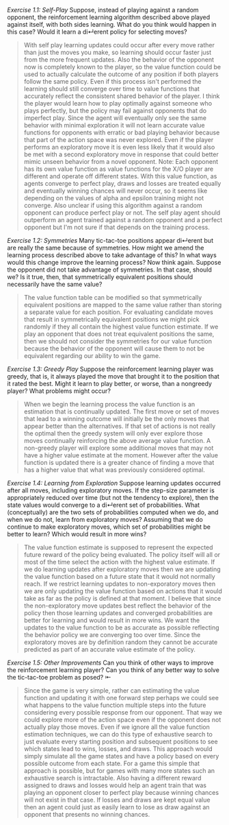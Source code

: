 *Exercise 1.1: Self-Play* Suppose, instead of playing against a random opponent, the
reinforcement learning algorithm described above played against itself, with both sides
learning. What do you think would happen in this case? Would it learn a di↵erent policy
for selecting moves?
> With self play learning updates could occur after every move rather than just the moves you make, so learning should occur faster just from the more frequent updates.  Also the behavior of the opponent now is completely known to the player, so the value function could be used to actually calculate the outcome of any position if both players follow the same policy.  Even if this process isn't performed the learning should still converge over time to value functions that accurately reflect the consistent shared behavior of the player.  I think the player would learn how to play optimally against someone who plays perfectly, but the policy may fail against opponents that do imperfect play.  Since the agent will eventually only see the same behavior with minimal exploration it will not learn accurate value functions for opponents with erratic or bad playing behavior because that part of the action space was never explored.  Even if the player performs an exploratory move it is even less likely that it would also be met with a second exploratory move in response that could better mimic unseen behavior from a novel opponent.  Note: Each opponent has its own value function as value functions for the X/O player are different and operate off different states.  With this value function, as agents converge to perfect play, draws and losses are treated equally and eventually winning chances will never occur, so it seems like depending on the values of alpha and epsilon training might not converge.  Also unclear if using this algorithm against a random opponent can produce perfect play or not.  The self play agent should outperform an agent trained against a random opponent and a perfect opponent but I'm not sure if that depends on the training process.

*Exercise 1.2: Symmetries* Many tic-tac-toe positions appear di↵erent but are really
the same because of symmetries. How might we amend the learning process described
above to take advantage of this? In what ways would this change improve the learning
process? Now think again. Suppose the opponent did not take advantage of symmetries.
In that case, should we? Is it true, then, that symmetrically equivalent positions should
necessarily have the same value?
> The value function table can be modified so that symmetrically equivalent positions are mapped to the same value rather than storing a separate value for each position.  For evaluating candidate moves that result in symmetrically equivalent positions we might pick randomly if they all contain the highest value function estimate.  If we play an opponent that does not treat equivalent positions the same, then we should not consider the symmetries for our value function because the behavior of the opponent will cause them to not be equivalent regarding our ability to win the game.

*Exercise 1.3: Greedy Play* Suppose the reinforcement learning player was greedy, that is,
it always played the move that brought it to the position that it rated the best. Might it 
learn to play better, or worse, than a nongreedy player? What problems might occur?
> When we begin the learning process the value function is an estimation that is continually updated.  The first move or set of moves that lead to a winning outcome will initially be the only moves that appear better than the alternatives.  If that set of actions is not really the optimal then the greedy system will only ever explore those moves continually reinforcing the above average value function.  A non-greedy player will explore some additional moves that may not have a higher value estimate at the moment.  However after the value function is updated there is a greater chance of finding a move that has a higher value that what was previously considered optimal.

*Exercise 1.4: Learning from Exploration* Suppose learning updates occurred after all
moves, including exploratory moves. If the step-size parameter is appropriately reduced
over time (but not the tendency to explore), then the state values would converge to
a di↵erent set of probabilities. What (conceptually) are the two sets of probabilities
computed when we do, and when we do not, learn from exploratory moves? Assuming
that we do continue to make exploratory moves, which set of probabilities might be better
to learn? Which would result in more wins?
> The value function estimate is supposed to represent the expected future reward of the policy being evaluated.  The policy itself will all or most of the time select the action with the highest value estimate.  If we do learning updates after exploratory moves then we are updating the value function based on a future state that it would not normally reach.  If we restrict learning updates to non-exporatory moves then we are only updating the value function based on actions that it would take as far as the policy is defined at that moment.  I believe that since the non-exploratory move updates best reflect the behavior of the policy then those learning updates and converged probabilities are better for learning and would result in more wins.  We want the updates to the value function to be as accurate as possible reflecting the behavior policy we are converging too over time.  Since the exploratory moves are by definition random they cannot be accurate predicted as part of an accurate value estimate of the policy.

*Exercise 1.5: Other Improvements* Can you think of other ways to improve the reinforcement
learning player? Can you think of any better way to solve the tic-tac-toe problem
as posed? ⇤
> Since the game is very simple, rather can estimating the value function and updating it with one forward step perhaps we could see what happens to the value function multiple steps into the future considering every possible response from our opponent.  That way we could explore more of the action space even if the opponent does not actually play those moves.  Even if we ignore all the value function estimation techniques, we can do this type of exhaustive search to just evaluate every starting position and subsequent positions to see which states lead to wins, losses, and draws.  This approach would simply simulate all the game states and have a policy based on every possible outcome from each state.  For a game this simple that approach is possible, but for games with many more states such an exhaustive search is intractable.  Also having a different reward assigned to draws and losses would help an agent train that was playing an opponent closer to perfect play because winning chances will not exist in that case.  If losses and draws are kept equal value then an agent could just as easily learn to lose as draw against an opponent that presents no winning chances. 